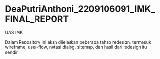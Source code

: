 # DeaPutriAnthoni_2209106091_IMK_FINAL_REPORT
UAS IMK

Dalam Repository ini akan dijelaskan beberapa tahap redesign, termasuk wireframe, user-flow, notasi dialog,
sitemap, dan hasil dari redesign itu sendiri.
